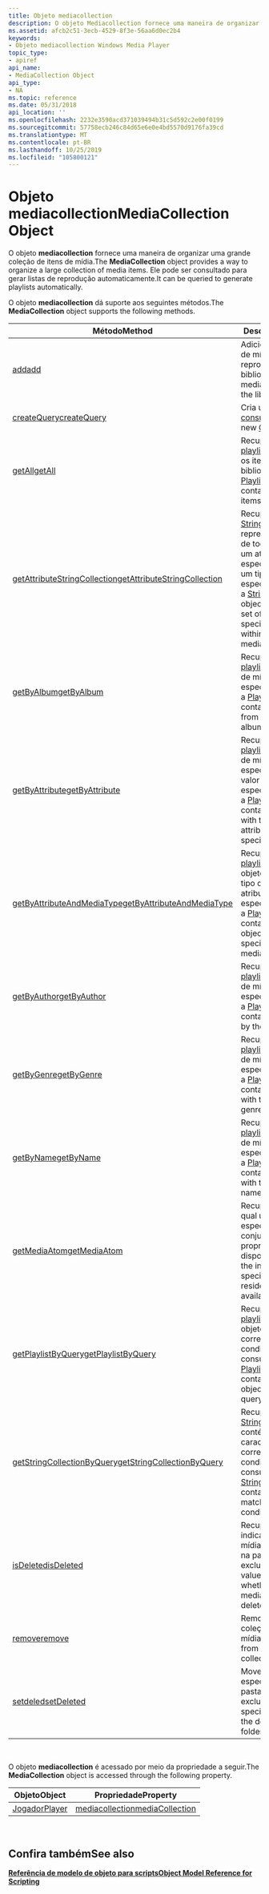 ```yaml
---
title: Objeto mediacollection
description: O objeto Mediacollection fornece uma maneira de organizar uma grande coleção de itens de mídia. Ele pode ser consultado para gerar listas de reprodução automaticamente.
ms.assetid: afcb2c51-3ecb-4529-8f3e-56aa6d0ec2b4
keywords:
- Objeto mediacollection Windows Media Player
topic_type:
- apiref
api_name:
- MediaCollection Object
api_type:
- NA
ms.topic: reference
ms.date: 05/31/2018
api_location: ''
ms.openlocfilehash: 2232e3590acd371039494b31c5d592c2e00f0199
ms.sourcegitcommit: 57758ecb246c84d65e6e0e4bd5570d9176fa39cd
ms.translationtype: MT
ms.contentlocale: pt-BR
ms.lasthandoff: 10/25/2019
ms.locfileid: "105800121"
---
```

# <a name="mediacollection-object"></a><span data-ttu-id="6375c-105">Objeto mediacollection</span><span class="sxs-lookup"><span data-stu-id="6375c-105">MediaCollection Object</span></span>

<span data-ttu-id="6375c-106">O objeto **mediacollection** fornece uma maneira de organizar uma grande coleção de itens de mídia.</span><span class="sxs-lookup"><span data-stu-id="6375c-106">The **MediaCollection** object provides a way to organize a large collection of media items.</span></span> <span data-ttu-id="6375c-107">Ele pode ser consultado para gerar listas de reprodução automaticamente.</span><span class="sxs-lookup"><span data-stu-id="6375c-107">It can be queried to generate playlists automatically.</span></span>

<span data-ttu-id="6375c-108">O objeto **mediacollection** dá suporte aos seguintes métodos.</span><span class="sxs-lookup"><span data-stu-id="6375c-108">The **MediaCollection** object supports the following methods.</span></span>



| <span data-ttu-id="6375c-109">Método</span><span class="sxs-lookup"><span data-stu-id="6375c-109">Method</span></span>                                                                           | <span data-ttu-id="6375c-110">Descrição</span><span class="sxs-lookup"><span data-stu-id="6375c-110">Description</span></span>                                                                                                                                                    |
|----------------------------------------------------------------------------------|----------------------------------------------------------------------------------------------------------------------------------------------------------------|
| [<span data-ttu-id="6375c-111">add</span><span class="sxs-lookup"><span data-stu-id="6375c-111">add</span></span>](mediacollection-add.md)                                                   | <span data-ttu-id="6375c-112">Adiciona um novo item de mídia ou lista de reprodução à biblioteca.</span><span class="sxs-lookup"><span data-stu-id="6375c-112">Adds a new media item or playlist to the library.</span></span>                                                                                                              |
| [<span data-ttu-id="6375c-113">createQuery</span><span class="sxs-lookup"><span data-stu-id="6375c-113">createQuery</span></span>](mediacollection-createquery.md)                                   | <span data-ttu-id="6375c-114">Cria um novo objeto de [consulta](query-object.md) .</span><span class="sxs-lookup"><span data-stu-id="6375c-114">Creates a new [Query](query-object.md) object.</span></span>                                                                                                                |
| [<span data-ttu-id="6375c-115">getAll</span><span class="sxs-lookup"><span data-stu-id="6375c-115">getAll</span></span>](mediacollection-getall.md)                                             | <span data-ttu-id="6375c-116">Recupera um objeto [playlist](playlist-object.md) contendo todos os itens de mídia na biblioteca.</span><span class="sxs-lookup"><span data-stu-id="6375c-116">Retrieves a [Playlist](playlist-object.md) object containing all media items in the library.</span></span>                                                                  |
| [<span data-ttu-id="6375c-117">getAttributeStringCollection</span><span class="sxs-lookup"><span data-stu-id="6375c-117">getAttributeStringCollection</span></span>](mediacollection-getattributestringcollection.md) | <span data-ttu-id="6375c-118">Recupera um objeto [StringCollection](stringcollection-object.md) que representa o conjunto de todos os valores de um atributo especificado dentro de um tipo de mídia especificado.</span><span class="sxs-lookup"><span data-stu-id="6375c-118">Retrieves a [StringCollection](stringcollection-object.md) object representing the set of all values for a specified attribute within a specified media type.</span></span> |
| [<span data-ttu-id="6375c-119">getByAlbum</span><span class="sxs-lookup"><span data-stu-id="6375c-119">getByAlbum</span></span>](mediacollection-getbyalbum.md)                                     | <span data-ttu-id="6375c-120">Recupera um objeto [playlist](playlist-object.md) contendo itens de mídia do álbum especificado.</span><span class="sxs-lookup"><span data-stu-id="6375c-120">Retrieves a [Playlist](playlist-object.md) object containing media items from the specified album.</span></span>                                                            |
| [<span data-ttu-id="6375c-121">getByAttribute</span><span class="sxs-lookup"><span data-stu-id="6375c-121">getByAttribute</span></span>](mediacollection-getbyattribute.md)                             | <span data-ttu-id="6375c-122">Recupera um objeto [playlist](playlist-object.md) contendo itens de mídia com o atributo especificado com o valor especificado.</span><span class="sxs-lookup"><span data-stu-id="6375c-122">Retrieves a [Playlist](playlist-object.md) object containing media items with the specified attribute having the specified value.</span></span>                             |
| [<span data-ttu-id="6375c-123">getByAttributeAndMediaType</span><span class="sxs-lookup"><span data-stu-id="6375c-123">getByAttributeAndMediaType</span></span>](mediacollection-getbyattributeandmediatype.md)     | <span data-ttu-id="6375c-124">Recupera um objeto [playlist](playlist-object.md) contendo objetos de [mídia](media-object.md) com o tipo de mídia e o atributo especificados.</span><span class="sxs-lookup"><span data-stu-id="6375c-124">Retrieves a [Playlist](playlist-object.md) object containing [Media](media-object.md) objects having the specified attribute and media type.</span></span>                 |
| [<span data-ttu-id="6375c-125">getByAuthor</span><span class="sxs-lookup"><span data-stu-id="6375c-125">getByAuthor</span></span>](mediacollection-getbyauthor.md)                                   | <span data-ttu-id="6375c-126">Recupera um objeto [playlist](playlist-object.md) contendo itens de mídia pelo autor especificado.</span><span class="sxs-lookup"><span data-stu-id="6375c-126">Retrieves a [Playlist](playlist-object.md) object containing media items by the specified author.</span></span>                                                             |
| [<span data-ttu-id="6375c-127">getByGenre</span><span class="sxs-lookup"><span data-stu-id="6375c-127">getByGenre</span></span>](mediacollection-getbygenre.md)                                     | <span data-ttu-id="6375c-128">Recupera um objeto [playlist](playlist-object.md) contendo itens de mídia com o gênero especificado.</span><span class="sxs-lookup"><span data-stu-id="6375c-128">Retrieves a [Playlist](playlist-object.md) object containing media items with the specified genre.</span></span>                                                            |
| [<span data-ttu-id="6375c-129">getByName</span><span class="sxs-lookup"><span data-stu-id="6375c-129">getByName</span></span>](mediacollection-getbyname.md)                                       | <span data-ttu-id="6375c-130">Recupera um objeto [playlist](playlist-object.md) contendo itens de mídia com o nome especificado.</span><span class="sxs-lookup"><span data-stu-id="6375c-130">Retrieves a [Playlist](playlist-object.md) object containing media items with the specified name.</span></span>                                                             |
| [<span data-ttu-id="6375c-131">getMediaAtom</span><span class="sxs-lookup"><span data-stu-id="6375c-131">getMediaAtom</span></span>](mediacollection-getmediaatom.md)                                 | <span data-ttu-id="6375c-132">Recupera o índice no qual uma propriedade especificada reside no conjunto de propriedades disponíveis.</span><span class="sxs-lookup"><span data-stu-id="6375c-132">Retrieves the index at which a specified property resides within the set of available properties.</span></span>                                                              |
| [<span data-ttu-id="6375c-133">getPlaylistByQuery</span><span class="sxs-lookup"><span data-stu-id="6375c-133">getPlaylistByQuery</span></span>](mediacollection-getplaylistbyquery.md)                     | <span data-ttu-id="6375c-134">Recupera um objeto [playlist](playlist-object.md) contendo objetos de [mídia](media-object.md) que correspondem às condições de consulta.</span><span class="sxs-lookup"><span data-stu-id="6375c-134">Retrieves a [Playlist](playlist-object.md) object containing [Media](media-object.md) objects that match the query conditions.</span></span>                               |
| [<span data-ttu-id="6375c-135">getStringCollectionByQuery</span><span class="sxs-lookup"><span data-stu-id="6375c-135">getStringCollectionByQuery</span></span>](mediacollection-getstringcollectionbyquery.md)     | <span data-ttu-id="6375c-136">Recupera um objeto [StringCollection](stringcollection-object.md) que contém cadeias de caracteres que correspondem às condições de consulta.</span><span class="sxs-lookup"><span data-stu-id="6375c-136">Retrieves a [StringCollection](stringcollection-object.md) object containing strings that match the query conditions.</span></span>                                         |
| [<span data-ttu-id="6375c-137">isDeleted</span><span class="sxs-lookup"><span data-stu-id="6375c-137">isDeleted</span></span>](mediacollection-isdeleted.md)                                       | <span data-ttu-id="6375c-138">Recupera um valor que indica se o item de mídia especificado está na pasta itens excluídos.</span><span class="sxs-lookup"><span data-stu-id="6375c-138">Retrieves a value indicating whether the specified media item is in the deleted items folder.</span></span>                                                                  |
| [<span data-ttu-id="6375c-139">remove</span><span class="sxs-lookup"><span data-stu-id="6375c-139">remove</span></span>](mediacollection-remove.md)                                             | <span data-ttu-id="6375c-140">Remove um item da coleção de mídia.</span><span class="sxs-lookup"><span data-stu-id="6375c-140">Removes an item from the media collection.</span></span>                                                                                                                     |
| [<span data-ttu-id="6375c-141">setdeled</span><span class="sxs-lookup"><span data-stu-id="6375c-141">setDeleted</span></span>](mediacollection-setdeleted.md)                                     | <span data-ttu-id="6375c-142">Move o item de mídia especificado para a pasta itens excluídos.</span><span class="sxs-lookup"><span data-stu-id="6375c-142">Moves the specified media item to the deleted items folder.</span></span>                                                                                                    |



 

<span data-ttu-id="6375c-143">O objeto **mediacollection** é acessado por meio da propriedade a seguir.</span><span class="sxs-lookup"><span data-stu-id="6375c-143">The **MediaCollection** object is accessed through the following property.</span></span>



| <span data-ttu-id="6375c-144">Objeto</span><span class="sxs-lookup"><span data-stu-id="6375c-144">Object</span></span>                      | <span data-ttu-id="6375c-145">Propriedade</span><span class="sxs-lookup"><span data-stu-id="6375c-145">Property</span></span>                                      |
|-----------------------------|-----------------------------------------------|
| [<span data-ttu-id="6375c-146">Jogador</span><span class="sxs-lookup"><span data-stu-id="6375c-146">Player</span></span>](player-object.md) | [<span data-ttu-id="6375c-147">mediacollection</span><span class="sxs-lookup"><span data-stu-id="6375c-147">mediaCollection</span></span>](player-mediacollection.md) |



 

## <a name="see-also"></a><span data-ttu-id="6375c-148">Confira também</span><span class="sxs-lookup"><span data-stu-id="6375c-148">See also</span></span>

<dl> <dt>

[<span data-ttu-id="6375c-149">**Referência de modelo de objeto para scripts**</span><span class="sxs-lookup"><span data-stu-id="6375c-149">**Object Model Reference for Scripting**</span></span>](object-model-reference-for-scripting.md)
</dt> </dl>

 

 





